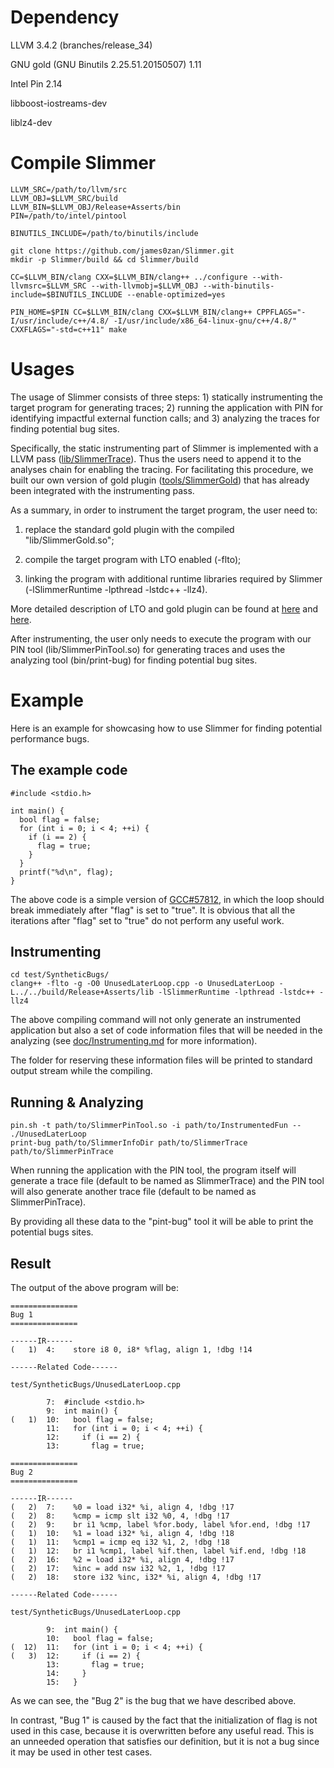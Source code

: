 # Dependency

LLVM 3.4.2 (branches/release_34)

GNU gold (GNU Binutils 2.25.51.20150507) 1.11

Intel Pin 2.14 

libboost-iostreams-dev

liblz4-dev

# Compile Slimmer

    LLVM_SRC=/path/to/llvm/src
    LLVM_OBJ=$LLVM_SRC/build
    LLVM_BIN=$LLVM_OBJ/Release+Asserts/bin
    PIN=/path/to/intel/pintool

    BINUTILS_INCLUDE=/path/to/binutils/include 

    git clone https://github.com/james0zan/Slimmer.git
    mkdir -p Slimmer/build && cd Slimmer/build

    CC=$LLVM_BIN/clang CXX=$LLVM_BIN/clang++ ../configure --with-llvmsrc=$LLVM_SRC --with-llvmobj=$LLVM_OBJ --with-binutils-include=$BINUTILS_INCLUDE --enable-optimized=yes

    PIN_HOME=$PIN CC=$LLVM_BIN/clang CXX=$LLVM_BIN/clang++ CPPFLAGS="-I/usr/include/c++/4.8/ -I/usr/include/x86_64-linux-gnu/c++/4.8/" CXXFLAGS="-std=c++11" make

# Usages

The usage of Slimmer consists of three steps: 1) statically instrumenting the target program for generating traces; 2) running the application with PIN for identifying impactful external function calls;
and 3) analyzing the traces for finding potential bug sites.

Specifically, the static instrumenting part of Slimmer is implemented with a LLVM pass
([lib/SlimmerTrace](https://github.com/james0zan/Slimmer/tree/master/lib/SlimmerTrace)).
Thus the users need to append it to the analyses chain for enabling the tracing.
For facilitating this procedure, we built our own version of gold plugin
([tools/SlimmerGold](https://github.com/james0zan/Slimmer/tree/master/tools/SlimmerGold))
that has already been integrated with the instrumenting pass.

As a summary, in order to instrument the target program, the user need to:

1. replace the standard gold plugin with the compiled "lib/SlimmerGold.so";

2. compile the target program with LTO enabled (-flto);

3. linking the program with additional runtime libraries required by Slimmer (-lSlimmerRuntime -lpthread -lstdc++ -llz4).

More detailed description of LTO and gold plugin can be found at [here](http://llvm.org/docs/LinkTimeOptimization.html) and [here](http://llvm.org/docs/GoldPlugin.html).

After instrumenting, the user only needs to execute the program with our PIN tool (lib/SlimmerPinTool.so)
for generating traces and uses the analyzing tool (bin/print-bug) for finding potential bug sites.

# Example

Here is an example for showcasing how to use Slimmer for finding potential performance bugs.

## The example code

    #include <stdio.h>

    int main() {
      bool flag = false;
      for (int i = 0; i < 4; ++i) {
        if (i == 2) {
          flag = true;
        }
      }
      printf("%d\n", flag);
    }

The above code is a simple version of [GCC#57812](https://gcc.gnu.org/bugzilla/show_bug.cgi?id=57812),
in which the loop should break immediately after "flag" is set to "true".
It is obvious that all the iterations after "flag" set to "true" do not perform any useful work.

## Instrumenting

    cd test/SyntheticBugs/
    clang++ -flto -g -O0 UnusedLaterLoop.cpp -o UnusedLaterLoop -L../../build/Release+Asserts/lib -lSlimmerRuntime -lpthread -lstdc++ -llz4

The above compiling command will not only generate an instrumented application but also a set of code information files that will be needed in the analyzing (see [doc/Instrumenting.md](https://github.com/james0zan/Slimmer/tree/master/doc/Instrumenting.md) for more information).

The folder for reserving these information files will be printed to standard output stream while the compiling.

## Running & Analyzing

    pin.sh -t path/to/SlimmerPinTool.so -i path/to/InstrumentedFun -- ./UnusedLaterLoop
    print-bug path/to/SlimmerInfoDir path/to/SlimmerTrace path/to/SlimmerPinTrace

When running the application with the PIN tool, the program itself will generate a trace file (default to be named as SlimmerTrace) and the PIN tool will also generate another trace file (default to be named as SlimmerPinTrace).

By providing all these data to the "pint-bug" tool it will be able to print the potential bugs sites.

## Result

The output of the above program will be:

    ===============
    Bug 1
    ===============

    ------IR------
    (   1)  4:    store i8 0, i8* %flag, align 1, !dbg !14

    ------Related Code------

    test/SyntheticBugs/UnusedLaterLoop.cpp

            7:  #include <stdio.h>
            9:  int main() {
    (   1)  10:   bool flag = false;
            11:   for (int i = 0; i < 4; ++i) {
            12:     if (i == 2) {
            13:       flag = true;

    ===============
    Bug 2
    ===============

    ------IR------
    (   2)  7:    %0 = load i32* %i, align 4, !dbg !17
    (   2)  8:    %cmp = icmp slt i32 %0, 4, !dbg !17
    (   2)  9:    br i1 %cmp, label %for.body, label %for.end, !dbg !17
    (   1)  10:   %1 = load i32* %i, align 4, !dbg !18
    (   1)  11:   %cmp1 = icmp eq i32 %1, 2, !dbg !18
    (   1)  12:   br i1 %cmp1, label %if.then, label %if.end, !dbg !18
    (   2)  16:   %2 = load i32* %i, align 4, !dbg !17
    (   2)  17:   %inc = add nsw i32 %2, 1, !dbg !17
    (   2)  18:   store i32 %inc, i32* %i, align 4, !dbg !17

    ------Related Code------

    test/SyntheticBugs/UnusedLaterLoop.cpp

            9:  int main() {
            10:   bool flag = false;
    (  12)  11:   for (int i = 0; i < 4; ++i) {
    (   3)  12:     if (i == 2) {
            13:       flag = true;
            14:     }
            15:   }

As we can see, the "Bug 2" is the bug that we have described above.

In contrast, "Bug 1" is caused by the fact that the initialization of flag is not used in this case,
because it is overwritten before any useful read.
This is an unneeded operation that satisfies our definition, but it is not a bug since it may be used in other test cases.

